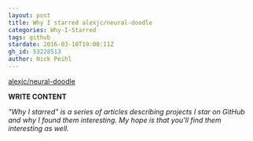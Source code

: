 ```yaml
---
layout: post
title: Why I starred alexjc/neural-doodle
categories: Why-I-Starred
tags: github
stardate: 2016-03-10T19:00:11Z
gh_id: 53228513
author: Nick Peihl
---
```


[alexjc/neural-doodle](https://github.com/alexjc/neural-doodle)

**WRITE CONTENT**

*"Why I starred" is a series of articles describing projects I star on GitHub and why I found them interesting. My hope is that you'll find them interesting as well.*

